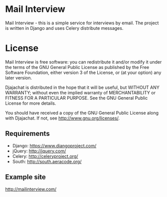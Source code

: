Mail Interview
==================================
Mail Interview - this is a simple service for interviews by email.
The project is written in Django and uses Celery distribute messages.

License
==================================

Mail Interview is free software: you can redistribute it and/or modify
it under the terms of the GNU General Public License as published by
the Free Software Foundation, either version 3 of the License, or
(at your option) any later version.

Djajachat is distributed in the hope that it will be useful,
but WITHOUT ANY WARRANTY; without even the implied warranty of
MERCHANTABILITY or FITNESS FOR A PARTICULAR PURPOSE.  See the
GNU General Public License for more details.

You should have received a copy of the GNU General Public License
along with Djajachat.  If not, see <http://www.gnu.org/licenses/>.


Requirements
-----------
* Django: https://www.djangoproject.com/
* jQuery: http://jquery.com/
* Celery: http://celeryproject.org/
* South: http://south.aeracode.org/

Example site
-----------
http://mailinterview.com/